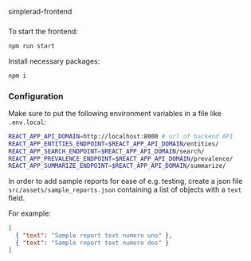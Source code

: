 simplerad-frontend

###

To start the frontend:

```bash
npm run start
```

Install necessary packages:

```bash
npm i
```

### Configuration

Make sure to put the following environment variables in a file like `.env.local`:

```bash
REACT_APP_API_DOMAIN=http://localhost:8000 # url of backend API
REACT_APP_ENTITIES_ENDPOINT=$REACT_APP_API_DOMAIN/entities/
REACT_APP_SEARCH_ENDPOINT=$REACT_APP_API_DOMAIN/search/
REACT_APP_PREVALENCE_ENDPOINT=$REACT_APP_API_DOMAIN/prevalence/
REACT_APP_SUMMARIZE_ENDPOINT=$REACT_APP_API_DOMAIN/summarize/
```

In order to add sample reports for ease of e.g. testing, create a json file
`src/assets/sample_reports.json` containing a list of objects with a `text` field.

For example:

```json
[
  { "text": "Sample report text numero uno" },
  { "text": "Sample report text numero dos" }
]
```
